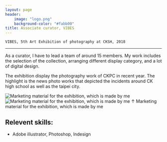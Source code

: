 ```yaml
---
layout: page
header:
    image: "logo.png"
    background-color: "#fabb00"
title: Associate curator, VIBES
---
```


`VIBES, 5th Art Exhibition of photography at CKSH, 2018`

---

As a curator, I have to lead a team of around 15 members. My work includes the selection of the collection, arranging different display category, and a lot of digital design. 

The exhibition display the photography work of CKPC in recent year. The highlight is the news photo works that depicted the incidents around CK high school as well as the taipei city.

![Marketing material for the exhibition, which is made by me](https://i.imgur.com/cRroKHb.jpg)
![Marketing material for the exhibition, which is made by me](https://i.imgur.com/pjIBSpS.jpg)
&uarr; Marketing material for the exhibition, which is made by me

## Relevent skills:
- Adobe illustrator, Photoshop, Indesign